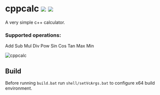 # cppcalc [![][img_license]](#license) [![][img_loc]][loc] 

[img_license]: https://img.shields.io/badge/License-MIT_or_Apache_2.0-blue.svg
[img_loc]: https://tokei.rs/b1/github/AntonHakansson/cppcalc
[loc]: https://github.com/Aaronepower/tokei

A very simple c++ calculator.

### Supported operations:
Add Sub Mul Div Pow Sin Cos Tan Max Min

![cppcalc](https://user-images.githubusercontent.com/15860608/50936555-739be500-1470-11e9-9924-1b8b82fde508.gif)

## Build
Before running `build.bat` run `shell/setVcArgs.bat` to configure x64 build environment.
